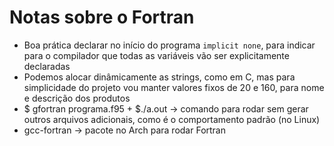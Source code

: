 # Notas sobre o Fortran
- Boa prática declarar no início do programa ```implicit none```, para indicar para o compilador que todas as variáveis vão ser explicitamente declaradas
- Podemos alocar dinâmicamente as strings, como em C, mas para simplicidade do projeto vou manter valores fixos de 20 e 160, para nome e descrição dos produtos
- $ gfortran programa.f95 + $./a.out -> comando para rodar sem gerar outros arquivos adicionais, como é o comportamento padrão (no Linux)
- gcc-fortran -> pacote no Arch para rodar Fortran